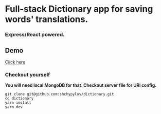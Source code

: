 # Full-stack Dictionary app for saving words' translations.
### Express/React powered.

## Demo

[Click here](https://lit-shore-28666.herokuapp.com/)

### Checkout yourself
**You will need local MongoDB for that. Checkout server file for URI config.**

```
git clone git@github.com:shchypylov/dictionary.git
cd dictionary
yarn install
yarn dev
```
